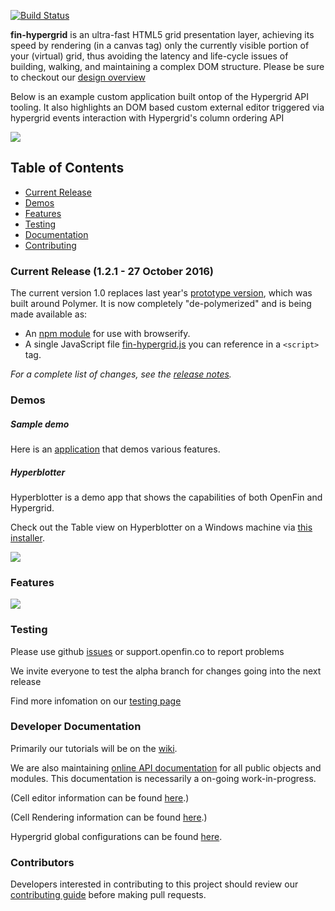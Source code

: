 [![Build Status](https://travis-ci.org/openfin/fin-hypergrid.svg?branch=develop)](https://travis-ci.org/openfin/fin-hypergrid)

**fin-hypergrid** is an ultra-fast HTML5 grid presentation layer, achieving its speed by rendering (in a canvas tag) only the currently visible portion of your (virtual) grid, thus avoiding the latency and life-cycle issues of building, walking, and maintaining a complex DOM structure. Please be sure to checkout our [design overview](https://github.com/openfin/fin-hypergrid/blob/master/OVERVIEW.md) 

Below is an example custom application built ontop of the Hypergrid API tooling. It also highlights an DOM based custom external editor triggered via hypergrid events interaction with Hypergrid's column ordering API

<img src="images/README/gridshot04.gif">

## Table of Contents
* [Current Release](https://github.com/openfin/fin-hypergrid#current-release-121---27-october-2016)
* [Demos](https://github.com/openfin/fin-hypergrid/blob/master/README.md#demos)
* [Features](https://github.com/openfin/fin-hypergrid/blob/master/README.md#features)
* [Testing](https://github.com/openfin/fin-hypergrid/blob/master/README.md#testing)
* [Documentation](https://github.com/openfin/fin-hypergrid/blob/master/README.md#developer-documentation)
* [Contributing](https://github.com/openfin/fin-hypergrid/blob/master/README.md#contributors)

### Current Release (1.2.1 - 27 October 2016)

The current version 1.0 replaces last year's [prototype version](https://github.com/openfin/fin-hypergrid/tree/polymer-prototype), which was built around Polymer. It is now completely "de-polymerized" and is being made available as:
* An [npm module](https://www.npmjs.com/package/fin-hypergrid) for use with browserify.
* A single JavaScript file [fin-hypergrid.js](https://openfin.github.io/fin-hypergrid/build/fin-hypergrid.js) you can reference in a `<script>` tag.

_For a complete list of changes, see the [release notes](https://github.com/openfin/fin-hypergrid/releases)._

### Demos

##### Sample demo

Here is an [application](http://openfin.github.io/fin-hypergrid/) that demos various features.
   
##### Hyperblotter

Hyperblotter is a demo app that shows the capabilities of both OpenFin and Hypergrid.

Check out the Table view on Hyperblotter on a Windows machine via [this installer](https://dl.openfin.co/services/download?fileName=Hyperblotter&config=http://cdn.openfin.co/demos/hyperblotter/app.json).

![](https://github.com/openfin/fin-hypergrid/blob/master/images/README/Hyperblotter%20Tabled%20Reduced%20Rows.png)

### Features

![](https://github.com/openfin/fin-hypergrid/blob/master/images/README/Hypergrid%20Features.png)

### Testing

Please use github [issues](https://github.com/openfin/fin-hypergrid/issues) or support.openfin.co to report problems

We invite everyone to test the alpha branch for changes going into the next release

Find more infomation on our [testing page](https://github.com/openfin/fin-hypergrid/blob/master/TESTING.md)

### Developer Documentation

Primarily our tutorials will be on the [wiki](https://github.com/openfin/fin-hypergrid/wiki). 

We are also maintaining [online API documentation](http://openfin.github.io/fin-hypergrid/doc/Hypergrid.html) for all public objects and modules. This documentation is necessarily a on-going work-in-progress.

(Cell editor information can be found [here](http://openfin.github.io/fin-hypergrid/doc/tutorial-cell-editors.html).)

(Cell Rendering information can be found [here](http://openfin.github.io/fin-hypergrid/doc/tutorial-cell-renderer.html).)

Hypergrid global configurations can be found [here](http://openfin.github.io/fin-hypergrid/doc/module-defaults.html). 

### Contributors

Developers interested in contributing to this project should review our [contributing guide](CONTRIBUTING.md) before making pull requests.
